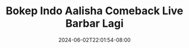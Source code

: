 --- 
title: "Bokep Indo Aalisha Comeback Live Barbar Lagi"
description: "video  video bokep Bokep Indo Aalisha Comeback Live Barbar Lagi dood   new"
date: 2024-06-02T22:01:54-08:00
file_code: "exy4scz2aarg"
draft: false
cover: "su1eqjbswfymscoq.jpg"
tags: ["Bokep", "Indo", "Aalisha", "Comeback", "Live", "Barbar", "Lagi", "bokep-indo", "bokep-viral", "bokep-ig"]
length: 716
fld_id: "1483066"
foldername: "Aalisha  Jenifer"
categories: ["Aalisha  Jenifer"]
views: 0
---